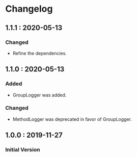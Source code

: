 # Changelog

## 1.1.1 : 2020-05-13

### Changed

* Refine the dependencies.

## 1.1.0 : 2020-05-13

### Added

* GroupLogger was added.

### Changed

* MethodLogger was deprecated in favor of GroupLogger.

## 1.0.0 : 2019-11-27

### Initial Version

